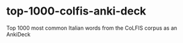 # top-1000-colfis-anki-deck
Top 1000 most common Italian words from the CoLFIS corpus as an AnkiDeck
